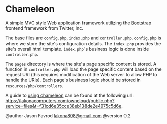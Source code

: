 Chameleon
========

A simple MVC style Web application framework utilizing the [Bootstrap](http://getbootstrap.com/) frontend framework from Twitter, Inc.

The base files are `config.php`, `index.php` and `controller.php`.
`config.php` is where we store the site's configuration details.
The `index.php` provides the site's overall html template.
`index.php`'s business logic is done inside `controller.php`.

The `pages` directory is where the site's page specific content is stored.
A function in `controller.php` will load the page specific content based on the request URI
(this requires modification of the Web server to allow PHP to handle the URIs).
Each page's business logic should be stored in `resources/php/controllers`.

A guide to [using chameleon](https://lakonacomputers.com/owncloud/public.php?service=files&t=f31cd6e35cce38eb138de2e4975c5d6e) can be found at the following url:
https://lakonacomputers.com/owncloud/public.php?service=files&t=f31cd6e35cce38eb138de2e4975c5d6e.

@author Jason Favrod <lakona808@gmail.com>
@version 0.2
